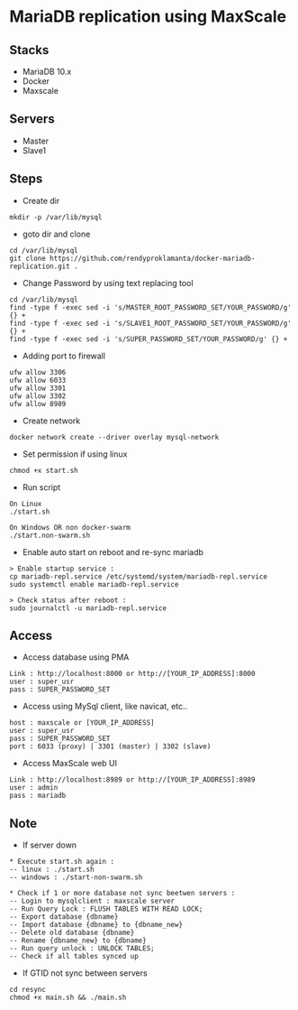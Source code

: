 # MariaDB replication using MaxScale

## Stacks

- MariaDB 10.x
- Docker
- Maxscale

## Servers

- Master
- Slave1

## Steps

- Create dir
  
```shell
mkdir -p /var/lib/mysql
```

- goto dir and clone

```shell
cd /var/lib/mysql
git clone https://github.com/rendyproklamanta/docker-mariadb-replication.git .
```

- Change Password by using text replacing tool

```shell
cd /var/lib/mysql
find -type f -exec sed -i 's/MASTER_ROOT_PASSWORD_SET/YOUR_PASSWORD/g' {} +
find -type f -exec sed -i 's/SLAVE1_ROOT_PASSWORD_SET/YOUR_PASSWORD/g' {} +
find -type f -exec sed -i 's/SUPER_PASSWORD_SET/YOUR_PASSWORD/g' {} +
```

- Adding port to firewall

```shell
ufw allow 3306
ufw allow 6033
ufw allow 3301
ufw allow 3302
ufw allow 8989
```

- Create network

```shell
docker network create --driver overlay mysql-network
```

- Set permission if using linux

```shell
chmod +x start.sh
```

- Run script

```shell
On Linux
./start.sh

On Windows OR non docker-swarm
./start.non-swarm.sh
```

- Enable auto start on reboot and re-sync mariadb

```shell
> Enable startup service :
cp mariadb-repl.service /etc/systemd/system/mariadb-repl.service
sudo systemctl enable mariadb-repl.service

> Check status after reboot :
sudo journalctl -u mariadb-repl.service
```

## Access

- Access database using PMA

```shell
Link : http://localhost:8000 or http://[YOUR_IP_ADDRESS]:8000
user : super_usr
pass : SUPER_PASSWORD_SET
```

- Access using MySql client, like navicat, etc..

```shell
host : maxscale or [YOUR_IP_ADDRESS]
user : super_usr
pass : SUPER_PASSWORD_SET
port : 6033 (proxy) | 3301 (master) | 3302 (slave)
```

- Access MaxScale web UI

```shell
Link : http://localhost:8989 or http://[YOUR_IP_ADDRESS]:8989
user : admin
pass : mariadb
```

## Note

- If server down

```shell
* Execute start.sh again : 
-- linux : ./start.sh
-- windows : ./start-non-swarm.sh

* Check if 1 or more database not sync beetwen servers :
-- Login to mysqlclient : maxscale server
-- Run Query Lock : FLUSH TABLES WITH READ LOCK;
-- Export database {dbname}
-- Import database {dbname} to {dbname_new}
-- Delete old database {dbname}
-- Rename {dbname_new} to {dbname}
-- Run query unlock : UNLOCK TABLES;
-- Check if all tables synced up
```

- If GTID not sync between servers

```shell
cd resync
chmod +x main.sh && ./main.sh
```
